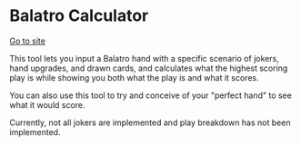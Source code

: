 # Balatro Calculator

[Go to site](https://efhiii.github.io/balatro-calculator/)

This tool lets you input a Balatro hand with a specific scenario of jokers, hand upgrades, and drawn cards, and calculates what the highest scoring play is while showing you both what the play is and what it scores.

You can also use this tool to try and conceive of your "perfect hand" to see what it would score.

Currently, not all jokers are implemented and play breakdown has not been implemented.
